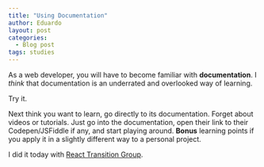 ```yaml
---
title: "Using Documentation"
author: Eduardo
layout: post
categories:
  - Blog post
tags: studies
---
```


As a web developer, you will have to become familiar with **documentation**. I _think_ that documentation is an underrated and overlooked way of learning.

Try it.

Next think you want to learn, go directly to its documentation. Forget about videos or tutorials. Just go into the documentation, open their link to their Codepen/JSFiddle if any, and start playing around. **Bonus** learning points if you apply it in a slightly different way to a personal project.

I did it today with [React Transition Group](https://reactcommunity.org/react-transition-group/).
